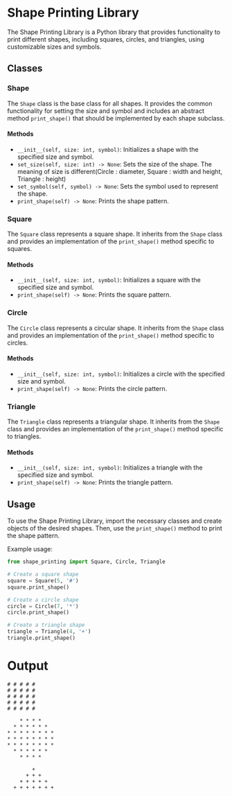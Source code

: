 # Shape Printing Library

The Shape Printing Library is a Python library that provides functionality to print different shapes, including squares, circles, and triangles, using customizable sizes and symbols.

## Classes

### Shape

The `Shape` class is the base class for all shapes. It provides the common functionality for setting the size and symbol and includes an abstract method `print_shape()` that should be implemented by each shape subclass.

#### Methods

- `__init__(self, size: int, symbol)`: Initializes a shape with the specified size and symbol.
- `set_size(self, size: int) -> None`: Sets the size of the shape. The meaning of size is different(Circle : diameter, Square : width and height, Triangle : height)
- `set_symbol(self, symbol) -> None`: Sets the symbol used to represent the shape.
- `print_shape(self) -> None`: Prints the shape pattern.

### Square

The `Square` class represents a square shape. It inherits from the `Shape` class and provides an implementation of the `print_shape()` method specific to squares.

#### Methods

- `__init__(self, size: int, symbol)`: Initializes a square with the specified size and symbol.
- `print_shape(self) -> None`: Prints the square pattern.

### Circle

The `Circle` class represents a circular shape. It inherits from the `Shape` class and provides an implementation of the `print_shape()` method specific to circles.

#### Methods

- `__init__(self, size: int, symbol)`: Initializes a circle with the specified size and symbol.
- `print_shape(self) -> None`: Prints the circle pattern.

### Triangle

The `Triangle` class represents a triangular shape. It inherits from the `Shape` class and provides an implementation of the `print_shape()` method specific to triangles.

#### Methods

- `__init__(self, size: int, symbol)`: Initializes a triangle with the specified size and symbol.
- `print_shape(self) -> None`: Prints the triangle pattern.

## Usage

To use the Shape Printing Library, import the necessary classes and create objects of the desired shapes. Then, use the `print_shape()` method to print the shape pattern.

Example usage:

```python
from shape_printing import Square, Circle, Triangle

# Create a square shape
square = Square(5, '#')
square.print_shape()

# Create a circle shape
circle = Circle(7, '*')
circle.print_shape()

# Create a triangle shape
triangle = Triangle(4, '+')
triangle.print_shape()
```
# Output 

```
# # # # #
# # # # #
# # # # #
# # # # #
# # # # #

    * * * *    
  * * * * * *  
* * * * * * * *
* * * * * * * *
* * * * * * * *
  * * * * * *  
    * * * *

        +
      + + +
    + + + + +
  + + + + + + +



